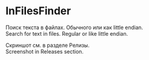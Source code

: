 # InFilesFinder
Поиск текста в файлах. Обычного или как little endian.\
Search for text in files. Regular or like little endian.

Скриншот см. в разделе Релизы.\
Screenshot in Releases section.

